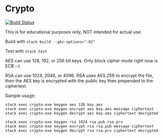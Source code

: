 # Crypto

[![Build Status](https://travis-ci.com/tbidne/crypto.svg?branch=master)](https://travis-ci.com/tbidne/crypto)

This is for educational purposes only, NOT intended for actual use.

Build with `stack build --ghc-options="-O2"`

Test with `stack test`

AES can use 128, 192, or 256 bit keys. Only block cipher mode right now is ECB :-(

RSA can use 1024, 2048, or 4096. RSA uses AES 256 to encrypt the file, then the AES key is encrypted with the public key then prepended to the ciphertext.

Sample usage:
```
stack exec crypto-exe keygen aes 128 key.aes
stack exec crypto-exe keygen encrypt aes key.aes message ciphertext
stack exec crypto-exe keygen decrypt aes key.aes ciphertext decrypted

stack exec crypto-exe keygen rsa 1024 rsa.pub rsa.prv
stack exec crypto-exe keygen encrypt rsa rsa.pub message ciphertext
stack exec crypto-exe keygen decrypt rsa rsa.prv ciphertext decrypted
```